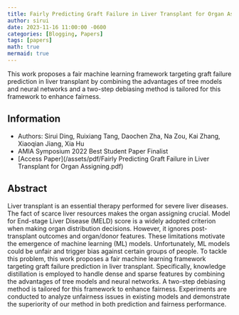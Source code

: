 ```yaml
---
title: Fairly Predicting Graft Failure in Liver Transplant for Organ Assigning
author: sirui
date: 2023-11-16 11:00:00 -0600
categories: [Blogging, Papers]
tags: [papers]
math: true
mermaid: true
---
```


This work proposes a fair machine learning framework targeting graft failure prediction in liver transplant by combining the advantages of tree models and neural networks and a two-step debiasing method is tailored for this framework to enhance fairness.

## Information
- Authors: Sirui Ding, Ruixiang Tang, Daochen Zha, Na Zou, Kai Zhang, Xiaoqian Jiang, Xia Hu
- AMIA Symposium 2022 Best Student Paper Finalist
- [Access Paper](/assets/pdf/Fairly Predicting Graft Failure in Liver Transplant for Organ Assigning.pdf)

## Abstract

Liver transplant is an essential therapy performed for severe liver diseases. The fact of scarce liver resources makes the organ assigning crucial. Model for End-stage Liver Disease (MELD) score is a widely adopted criterion when making organ distribution decisions. However, it ignores post-transplant outcomes and organ/donor features. These limitations motivate the emergence of machine learning (ML) models. Unfortunately, ML models could be unfair and trigger bias against certain groups of people. To tackle this problem, this work proposes a fair machine learning framework targeting graft failure prediction in liver transplant. Specifically, knowledge distillation is employed to handle dense and sparse features by combining the advantages of tree models and neural networks. A two-step debiasing method is tailored for this framework to enhance fairness. Experiments are conducted to analyze unfairness issues in existing models and demonstrate the superiority of our method in both prediction and fairness performance.
